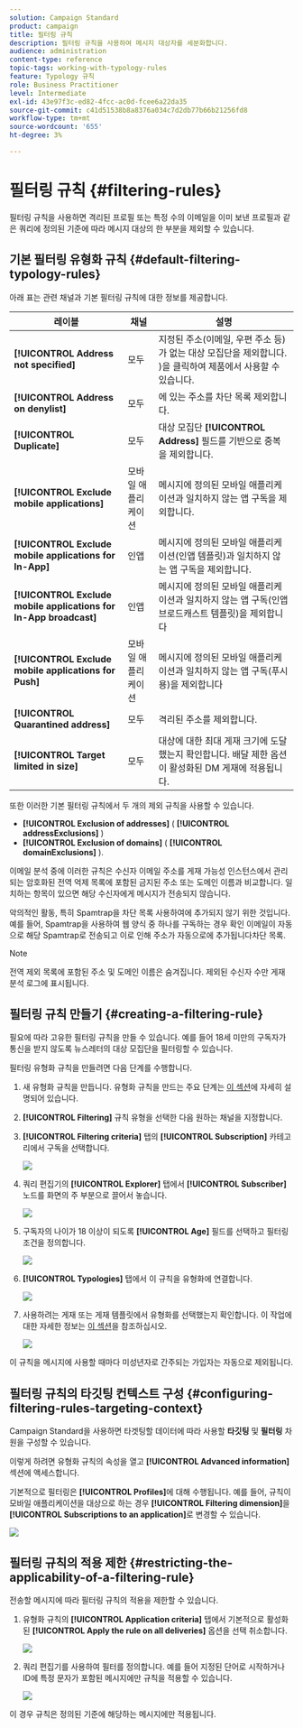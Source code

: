 ```yaml
---
solution: Campaign Standard
product: campaign
title: 필터링 규칙
description: 필터링 규칙을 사용하여 메시지 대상자를 세분화합니다.
audience: administration
content-type: reference
topic-tags: working-with-typology-rules
feature: Typology 규칙
role: Business Practitioner
level: Intermediate
exl-id: 43e97f3c-ed82-4fcc-ac0d-fcee6a22da35
source-git-commit: c41d51538b8a8376a034c7d2db77b66b21256fd8
workflow-type: tm+mt
source-wordcount: '655'
ht-degree: 3%

---
```


# 필터링 규칙 {#filtering-rules}

필터링 규칙을 사용하면 격리된 프로필 또는 특정 수의 이메일을 이미 보낸 프로필과 같은 쿼리에 정의된 기준에 따라 메시지 대상의 한 부분을 제외할 수 있습니다.

## 기본 필터링 유형화 규칙 {#default-filtering-typology-rules}

아래 표는 관련 채널과 기본 필터링 규칙에 대한 정보를 제공합니다.

| 레이블 | 채널 | 설명 |
| ---------|----------|---------|
| **[!UICONTROL Address not specified]** | 모두 | 지정된 주소(이메일, 우편 주소 등)가 없는 대상 모집단을 제외합니다. )을 클릭하여 제품에서 사용할 수 있습니다. |
| **[!UICONTROL Address on denylist]** | 모두 | 에 있는 주소를 차단 목록 제외합니다. |
| **[!UICONTROL Duplicate]** | 모두 | 대상 모집단 **[!UICONTROL Address]** 필드를 기반으로 중복을 제외합니다. |
| **[!UICONTROL Exclude mobile applications]** | 모바일 애플리케이션 | 메시지에 정의된 모바일 애플리케이션과 일치하지 않는 앱 구독을 제외합니다. |
| **[!UICONTROL Exclude mobile applications for In-App]** | 인앱 | 메시지에 정의된 모바일 애플리케이션(인앱 템플릿)과 일치하지 않는 앱 구독을 제외합니다. |
| **[!UICONTROL Exclude mobile applications for In-App broadcast]** | 인앱 | 메시지에 정의된 모바일 애플리케이션과 일치하지 않는 앱 구독(인앱 브로드캐스트 템플릿)을 제외합니다 |
| **[!UICONTROL Exclude mobile applications for Push]** | 모바일 애플리케이션 | 메시지에 정의된 모바일 애플리케이션과 일치하지 않는 앱 구독(푸시용)을 제외합니다 |
| **[!UICONTROL Quarantined address]** | 모두 | 격리된 주소를 제외합니다. |
| **[!UICONTROL Target limited in size]** | 모두 | 대상에 대한 최대 게재 크기에 도달했는지 확인합니다. 배달 제한 옵션이 활성화된 DM 게재에 적용됩니다. |

또한 이러한 기본 필터링 규칙에서 두 개의 제외 규칙을 사용할 수 있습니다.

* **[!UICONTROL Exclusion of addresses]** ( **[!UICONTROL addressExclusions]** )
* **[!UICONTROL Exclusion of domains]** ( **[!UICONTROL domainExclusions]** ).

이메일 분석 중에 이러한 규칙은 수신자 이메일 주소를 게재 가능성 인스턴스에서 관리되는 암호화된 전역 억제 목록에 포함된 금지된 주소 또는 도메인 이름과 비교합니다. 일치하는 항목이 있으면 해당 수신자에게 메시지가 전송되지 않습니다.

악의적인 활동, 특히 Spamtrap을 차단 목록 사용하여에 추가되지 않기 위한 것입니다. 예를 들어, Spamtrap을 사용하여 웹 양식 중 하나를 구독하는 경우 확인 이메일이 자동으로 해당 Spamtrap로 전송되고 이로 인해 주소가 자동으로에 추가됩니다차단 목록.

>[!NOTE]
>
>전역 제외 목록에 포함된 주소 및 도메인 이름은 숨겨집니다. 제외된 수신자 수만 게재 분석 로그에 표시됩니다.

## 필터링 규칙 만들기 {#creating-a-filtering-rule}

필요에 따라 고유한 필터링 규칙을 만들 수 있습니다. 예를 들어 18세 미만의 구독자가 통신을 받지 않도록 뉴스레터의 대상 모집단을 필터링할 수 있습니다.

필터링 유형화 규칙을 만들려면 다음 단계를 수행합니다.

1. 새 유형화 규칙을 만듭니다. 유형화 규칙을 만드는 주요 단계는 [이 섹션](../../sending/using/managing-typology-rules.md)에 자세히 설명되어 있습니다.

1. **[!UICONTROL Filtering]** 규칙 유형을 선택한 다음 원하는 채널을 지정합니다.

1. **[!UICONTROL Filtering criteria]** 탭의 **[!UICONTROL Subscription]** 카테고리에서 구독을 선택합니다.

   ![](assets/typology_create-rule-subscription.png)

1. 쿼리 편집기의 **[!UICONTROL Explorer]** 탭에서 **[!UICONTROL Subscriber]** 노드를 화면의 주 부분으로 끌어서 놓습니다.

   ![](assets/typology_create-rule-subscriber.png)

1. 구독자의 나이가 18 이상이 되도록 **[!UICONTROL Age]** 필드를 선택하고 필터링 조건을 정의합니다.

   ![](assets/typology_create-rule-age.png)

1. **[!UICONTROL Typologies]** 탭에서 이 규칙을 유형화에 연결합니다.

   ![](assets/typology_create-rule-typology.png)

1. 사용하려는 게재 또는 게재 템플릿에서 유형화를 선택했는지 확인합니다. 이 작업에 대한 자세한 정보는 [이 섹션](../../sending/using/managing-typologies.md#applying-typologies-to-messages)을 참조하십시오.

   ![](assets/typology_template.png)

이 규칙을 메시지에 사용할 때마다 미성년자로 간주되는 가입자는 자동으로 제외됩니다.

## 필터링 규칙의 타깃팅 컨텍스트 구성 {#configuring-filtering-rules-targeting-context}

Campaign Standard을 사용하면 타겟팅할 데이터에 따라 사용할 **타깃팅** 및 **필터링** 차원을 구성할 수 있습니다.

이렇게 하려면 유형화 규칙의 속성을 열고 **[!UICONTROL Advanced information]** 섹션에 액세스합니다.

기본적으로 필터링은 **[!UICONTROL Profiles]**&#x200B;에 대해 수행됩니다. 예를 들어, 규칙이 모바일 애플리케이션을 대상으로 하는 경우 **[!UICONTROL Filtering dimension]**&#x200B;을 **[!UICONTROL Subscriptions to an application]**&#x200B;로 변경할 수 있습니다.

![](assets/typology_rule-order_2.png)

## 필터링 규칙의 적용 제한 {#restricting-the-applicability-of-a-filtering-rule}

전송할 메시지에 따라 필터링 규칙의 적용을 제한할 수 있습니다.

1. 유형화 규칙의 **[!UICONTROL Application criteria]** 탭에서 기본적으로 활성화된 **[!UICONTROL Apply the rule on all deliveries]** 옵션을 선택 취소합니다.

   ![](assets/typology_limit.png)

1. 쿼리 편집기를 사용하여 필터를 정의합니다. 예를 들어 지정된 단어로 시작하거나 ID에 특정 문자가 포함된 메시지에만 규칙을 적용할 수 있습니다.

   ![](assets/typology_limit-rule.png)

이 경우 규칙은 정의된 기준에 해당하는 메시지에만 적용됩니다.
